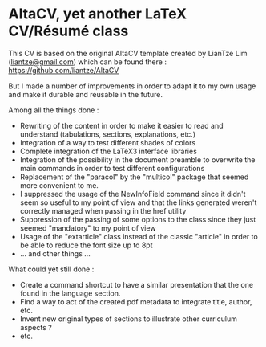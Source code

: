 # AltaCV, yet another LaTeX CV/Résumé class

This CV is based on the original AltaCV template created by LianTze Lim (liantze@gmail.com) which can be found there : https://github.com/liantze/AltaCV
  
But I made a number of improvements in order to adapt it to my own usage and make it durable and reusable in the future. 

Among all the things done : 
* Rewriting of the content in order to make it easier to read and understand (tabulations, sections, explanations, etc.)
* Integration of a way to test different shades of colors
* Complete integration of the LaTeX3 interface libraries
* Integration of the possibility in the document preamble to overwrite the main commands in order to test different configurations
* Replacement of the "paracol" by the "multicol" package that seemed more convenient to me.
* I suppressed the usage of the NewInfoField command since it didn't seem so useful to my point of view and that the links generated weren't correctly managed when passing in the href utility
* Suppression of the passing of some options to the class since they just seemed "mandatory" to my point of view
* Usage of the "extarticle" class instead of the classic "article" in order to be able to reduce the font size up to 8pt
* ... and other things ...

What could yet still done : 
* Create a command shortcut to have a similar presentation that the one found in the language section.
* Find a way to act of the created pdf metadata to integrate title, author, etc.
* Invent new original types of sections to illustrate other curriculum aspects ?
* etc.
